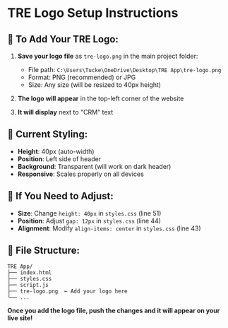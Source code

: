 # TRE Logo Setup Instructions

## 🎯 **To Add Your TRE Logo:**

1. **Save your logo file** as `tre-logo.png` in the main project folder:
   - File path: `C:\Users\Tucke\OneDrive\Desktop\TRE App\tre-logo.png`
   - Format: PNG (recommended) or JPG
   - Size: Any size (will be resized to 40px height)

2. **The logo will appear** in the top-left corner of the website
3. **It will display** next to "CRM" text

## 🎨 **Current Styling:**
- **Height**: 40px (auto-width)
- **Position**: Left side of header
- **Background**: Transparent (will work on dark header)
- **Responsive**: Scales properly on all devices

## 🔧 **If You Need to Adjust:**
- **Size**: Change `height: 40px` in `styles.css` (line 51)
- **Position**: Adjust `gap: 12px` in `styles.css` (line 44)
- **Alignment**: Modify `align-items: center` in `styles.css` (line 43)

## 📁 **File Structure:**
```
TRE App/
├── index.html
├── styles.css
├── script.js
├── tre-logo.png  ← Add your logo here
└── ...
```

**Once you add the logo file, push the changes and it will appear on your live site!**
